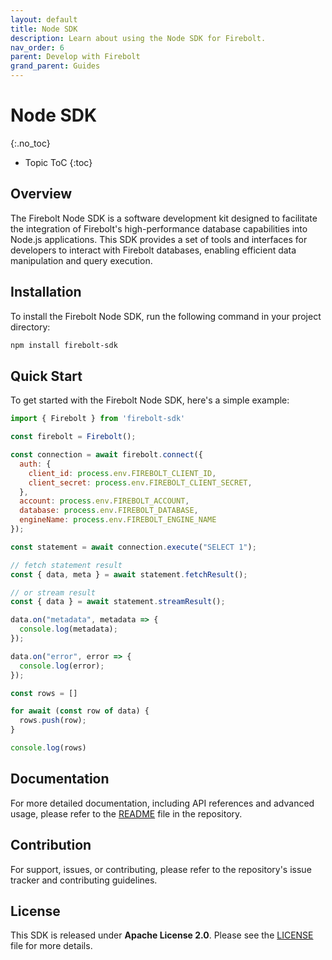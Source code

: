 ```yaml
---
layout: default
title: Node SDK
description: Learn about using the Node SDK for Firebolt.
nav_order: 6
parent: Develop with Firebolt
grand_parent: Guides
---
```


# Node SDK
{:.no_toc}

* Topic ToC
{:toc}

## Overview
The Firebolt Node SDK is a software development kit designed to facilitate the integration of Firebolt's high-performance database capabilities into Node.js applications. This SDK provides a set of tools and interfaces for developers to interact with Firebolt databases, enabling efficient data manipulation and query execution.


## Installation
To install the Firebolt Node SDK, run the following command in your project directory:
```bash
npm install firebolt-sdk
```

## Quick Start
To get started with the Firebolt Node SDK, here's a simple example:

```javascript
import { Firebolt } from 'firebolt-sdk'

const firebolt = Firebolt();

const connection = await firebolt.connect({
  auth: {
    client_id: process.env.FIREBOLT_CLIENT_ID,
    client_secret: process.env.FIREBOLT_CLIENT_SECRET,
  },
  account: process.env.FIREBOLT_ACCOUNT,
  database: process.env.FIREBOLT_DATABASE,
  engineName: process.env.FIREBOLT_ENGINE_NAME
});

const statement = await connection.execute("SELECT 1");

// fetch statement result
const { data, meta } = await statement.fetchResult();

// or stream result
const { data } = await statement.streamResult();

data.on("metadata", metadata => {
  console.log(metadata);
});

data.on("error", error => {
  console.log(error);
});

const rows = []

for await (const row of data) {
  rows.push(row);
}

console.log(rows)

```
## Documentation
For more detailed documentation, including API references and advanced usage, please refer to the [README](https://github.com/firebolt-db/firebolt-node-sdk/blob/main/README.md) file in the repository.

## Contribution
For support, issues, or contributing, please refer to the repository's issue tracker and contributing guidelines.

## License
This SDK is released under **Apache License 2.0**. Please see the [LICENSE](https://github.com/firebolt-db/firebolt-node-sdk/blob/main/LICENSE) file for more details.
